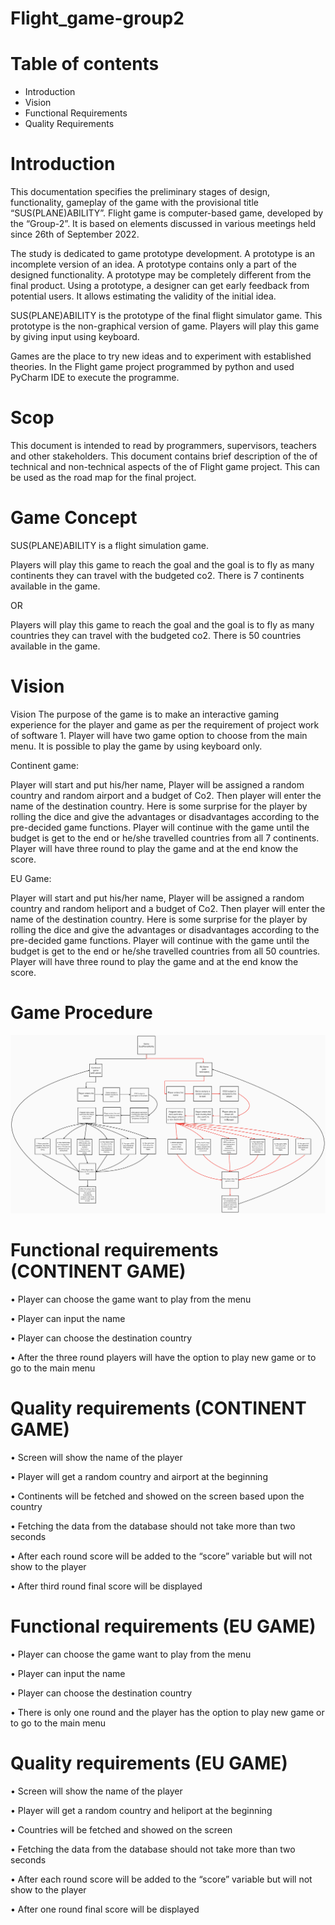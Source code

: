 # Flight_game-group2
# Table of contents
* Introduction
* Vision
* Functional Requirements
* Quality Requirements
# Introduction
This documentation specifies the preliminary stages of design, functionality, gameplay of the game with the provisional title “SUS(PLANE)ABILITY”. Flight game is computer-based game, developed by the “Group-2”. It is based on elements discussed in various meetings held since 26th of September 2022.

The study is dedicated to game prototype development. A prototype is an incomplete version of an idea. A prototype contains only a part of the designed functionality. A prototype may be completely different from the final product. Using a prototype, a designer can get early feedback from potential users. It allows estimating the validity of the initial idea.

SUS(PLANE)ABILITY is the prototype of the final flight simulator game. This prototype is the non-graphical version of game. Players will play this game by giving input using keyboard. 

Games are the place to try new ideas and to experiment with established theories. In the Flight game project programmed by python and used PyCharm IDE to execute the programme.
# Scop
This document is intended to read by programmers, supervisors, teachers and other stakeholders. This document contains brief description of the of technical and non-technical aspects of the of Flight game project. This can be used as the road map for the final project.
# Game Concept
SUS(PLANE)ABILITY is a flight simulation game. 

Players will play this game to reach the goal and the goal is to fly as many continents they can travel with the budgeted co2. There is 7 continents available in the game.

OR

Players will play this game to reach the goal and the goal is to fly as many countries they can travel with the budgeted co2. There is 50 countries available in the game.

# Vision
Vision
The purpose of the game is to make an interactive gaming experience for the player and game as per the requirement of project work of software 1.
Player will have two game option to choose from the main menu. It is possible to play the game by using keyboard only. 

Continent game:

Player will start and put his/her name, Player will be assigned a random country and random airport and a budget of Co2. Then player will enter the name of the destination country. Here is some surprise for the player by rolling the dice and give the advantages or disadvantages according to the pre-decided game functions. Player will continue with the game until the budget is get to the end or he/she travelled countries from all 7 continents. Player will have three round to play the game and at the end know the score.

EU Game:

Player will start and put his/her name, Player will be assigned a random country and random heliport and a budget of Co2. Then player will enter the name of the destination country. Here is some surprise for the player by rolling the dice and give the advantages or disadvantages according to the pre-decided game functions. Player will continue with the game until the budget is get to the end or he/she travelled countries from all 50 countries. Player will have three round to play the game and at the end know the score.
# Game Procedure
![img_1.png](img_1.png)
# Functional requirements (CONTINENT GAME)
•	Player can choose the game want to play from the menu

•	Player can input the name

•	Player can choose the destination country

•	After the three round players will have the option to play new game or to go to the main menu

# Quality requirements (CONTINENT GAME)
•	Screen will show the name of the player

•	Player will get a random country and airport at the beginning

•	Continents will be fetched and showed on the screen based upon the country

•	Fetching the data from the database should not take more than two seconds

•	After each round score will be added to the “score” variable but will not show to the player

• After third round final score will be displayed

# Functional requirements (EU GAME)
•	Player can choose the game want to play from the menu

•	Player can input the name

•	Player can choose the destination country

•   There is only one round and the player has the option to play new game or to go to the main menu

# Quality requirements (EU GAME)
•	Screen will show the name of the player

•	Player will get a random country and heliport at the beginning

•	Countries will be fetched and showed on the screen 

•	Fetching the data from the database should not take more than two seconds

•	After each round score will be added to the “score” variable but will not show to the player

• After one round final score will be displayed
